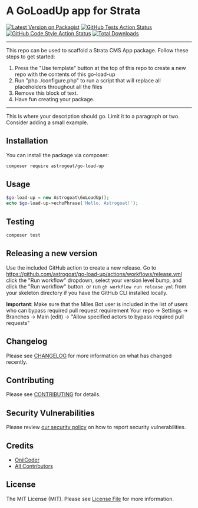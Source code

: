 # A GoLoadUp app for Strata

[![Latest Version on Packagist](https://img.shields.io/packagist/v/astrogoat/go-load-up.svg?style=flat-square)](https://packagist.org/packages/astrogoat/go-load-up)
[![GitHub Tests Action Status](https://img.shields.io/github/workflow/status/astrogoat/go-load-up/run-tests?label=tests)](https://github.com/astrogoat/go-load-up/actions?query=workflow%3Arun-tests+branch%3Amain)
[![GitHub Code Style Action Status](https://img.shields.io/github/workflow/status/astrogoat/go-load-up/Check%20&%20fix%20styling?label=code%20style)](https://github.com/astrogoat/go-load-up/actions?query=workflow%3A"Check+%26+fix+styling"+branch%3Amain)
[![Total Downloads](https://img.shields.io/packagist/dt/astrogoat/go-load-up.svg?style=flat-square)](https://packagist.org/packages/astrogoat/go-load-up)

---
This repo can be used to scaffold a Strata CMS App package. Follow these steps to get started:

1. Press the "Use template" button at the top of this repo to create a new repo with the contents of this go-load-up
2. Run "php ./configure.php" to run a script that will replace all placeholders throughout all the files
3. Remove this block of text.
4. Have fun creating your package.
---

This is where your description should go. Limit it to a paragraph or two. Consider adding a small example.

## Installation

You can install the package via composer:

```bash
composer require astrogoat/go-load-up
```

## Usage

```php
$go-load-up = new Astrogoat\GoLoadUp();
echo $go-load-up->echoPhrase('Hello, Astrogoat!');
```

## Testing

```bash
composer test
```

## Releasing a new version

Use the included GitHub action to create a new release.
Go to https://github.com/astrogoat/go-load-up/actions/workflows/release.yml click the "Run workflow" dropdown, select your version level bump, and click the "Run workflow" button.
or run `gh workflow run release.yml` from your skeleton directory if you have the GitHub CLI installed locally.

**Important**: Make sure that the Miles Bot user is included in the list of users who can bypass required pull request requirement
Your repo -> Settings -> Branches -> Main (edit) -> "Allow specified actors to bypass required pull requests"


## Changelog

Please see [CHANGELOG](CHANGELOG.md) for more information on what has changed recently.


## Contributing

Please see [CONTRIBUTING](.github/CONTRIBUTING.md) for details.


## Security Vulnerabilities

Please review [our security policy](../../security/policy) on how to report security vulnerabilities.


## Credits

- [OniiCoder](https://github.com/astrogoat)
- [All Contributors](../../contributors)

## License

The MIT License (MIT). Please see [License File](LICENSE.md) for more information.
